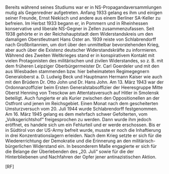 Bereits während seines Studiums war er in NS-Propagandaversammlungen
mutig als Gegenredner aufgetreten. Anfang 1933 gelang es ihm und einigen
seiner Freunde, Ernst Niekisch und andere aus einem Berliner SA-Keller
zu befreien. Im Herbst 1933 begann er, in Pommern und in Rheinhessen
konservative und liberale NS-Gegner in Zellen zusammenzufassen. Seit
1938 gehörte er in der Reichshauptstadt dem Widerstandskreis um den
damaligen Oberstleutnant Hans Oster an. 1939 reiste von Schlabrendorff
nach Großbritannien, um dort über den unmittelbar bevorstehenden Krieg,
aber auch über die Existenz deutscher Widerstandskräfte zu informieren.
Während des Zweiten Weltkrieges stand er in konspirativem Kontakt mit
vielen Protagonisten des militärischen und zivilen Widerstandes, so z.
B. mit dem früheren Leipziger Oberbürgermeister Dr. Carl Goerdeler und
mit den aus Wiesbaden stammenden bzw. hier beheimateten Regimegegnern
Generaloberst a. D. Ludwig Beck und Hauptmann Hermann Kaiser wie auch
mit den Brüdern Dr. Otto John und Dr. Hans John. Am 13. März 1943 war
der Ordonnanzoffizier beim Ersten Generalstabsoffizier der Heeresgruppe
Mitte Oberst Henning von Tresckow am Attentatsversuch auf Hitler in
Smolensk beteiligt. Auch fungierte er als Kurier zwischen den
Oppositionellen an der Ostfront und jenen im Reichsgebiet. Einen Monat
nach dem gescheiterten Umsturzversuch vom 20. Juli 1944 wurde
Schlabrendorff festgenommen. Am 16. März 1945 gelang es dem mehrfach
schwer Gefolterten, vom „Volksgerichtshof“ freigesprochen zu werden.
Dann wurde ihm jedoch eröffnet, es handele sich um ein Fehlurteil und er
werde erschossen. Bis er in Südtirol von der US-Army befreit wurde,
musste er noch die Inhaftierung in drei Konzentrationslagern erleiden.
Nach dem Krieg setzte er sich für die Wiedererrichtung der Demokratie
und die Erinnerung an den militärisch-bürgerlichen Widerstand ein. In
besonderem Maße engagierte er sich für die Belange der Überlebenden des
„20. Juli“ sowie für die der Hinterbliebenen und Nachfahren der Opfer
jener antinazistischen Aktion.

\[RF\]
